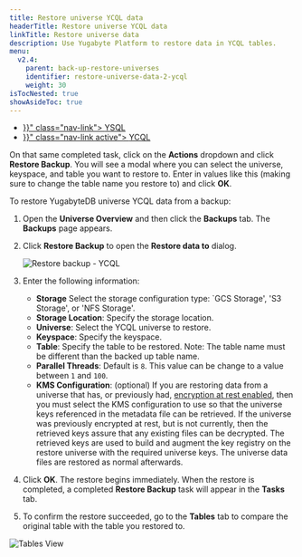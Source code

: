```yaml
---
title: Restore universe YCQL data
headerTitle: Restore universe YCQL data
linkTitle: Restore universe data
description: Use Yugabyte Platform to restore data in YCQL tables.
menu:
  v2.4:
    parent: back-up-restore-universes
    identifier: restore-universe-data-2-ycql
    weight: 30
isTocNested: true
showAsideToc: true
---
```


<ul class="nav nav-tabs-alt nav-tabs-yb">

  <li >
    <a href="{{< relref "./ysql.md" >}}" class="nav-link">
      <i class="icon-postgres" aria-hidden="true"></i>
      YSQL
    </a>
  </li>

  <li >
    <a href="{{< relref "./ycql.md" >}}" class="nav-link active">
      <i class="icon-cassandra" aria-hidden="true"></i>
      YCQL
    </a>
  </li>

</ul>

On that same completed task, click on the **Actions** dropdown and click **Restore Backup**.
You will see a modal where you can select the universe, keyspace, and table you want to restore to. Enter in
values like this (making sure to change the table name you restore to) and click **OK**.

To restore YugabyteDB universe YCQL data from a backup:

1. Open the **Universe Overview** and then click the **Backups** tab. The **Backups** page appears.
2. Click **Restore Backup** to open the **Restore data to** dialog.

    ![Restore backup - YCQL](/images/yp/restore-universe-data-ycql.png)

3. Enter the following information:

    - **Storage** Select the storage configuration type: `GCS Storage', 'S3 Storage', or 'NFS Storage'.
    - **Storage Location**: Specify the storage location.
    - **Universe**: Select the YCQL universe to restore.
    - **Keyspace**: Specify the keyspace.
    - **Table**: Specify the table to be restored. Note: The table name must be different than the backed up table name.
    - **Parallel Threads**: Default is `8`. This value can be change to a value between `1` and `100`.
    - **KMS Configuration**: (optional) If you are restoring data from a universe that has, or previously had, [encryption at rest enabled](../secure/enable-encryption-at-rest), then you must select the KMS configuration to use so that the universe keys referenced in the metadata file can be retrieved. If the universe was previously encrypted at rest, but is not currently, then the retrieved keys assure that any existing files can be decrypted. The retrieved keys are used to build and augment the key registry on the restore universe with the required universe keys. The universe data files are restored as normal afterwards.

4. Click **OK**. The restore begins immediately. When the restore is completed, a completed **Restore Backup** task will appear in the **Tasks** tab.
5. To confirm the restore succeeded, go to the **Tables** tab to compare the original table with the table you
restored to.

![Tables View](/images/yp/tables-view.png)
